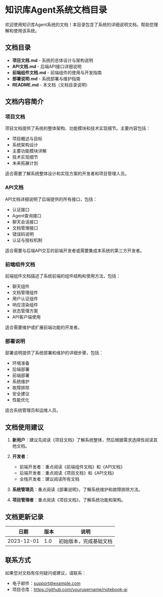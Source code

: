 # 知识库Agent系统文档目录

欢迎使用知识库Agent系统的文档！本目录包含了系统的详细说明文档，帮助您理解和使用该系统。

## 文档目录

- **项目文档.md** - 系统的总体设计与架构说明
- **API文档.md** - 后端API接口详细说明
- **前端组件文档.md** - 前端组件的使用与开发指南
- **部署说明.md** - 系统部署与维护指南
- **README.md** - 本文档（文档目录说明）

## 文档内容简介

### 项目文档

项目文档提供了系统的整体架构、功能模块和技术实现细节。主要内容包括：

- 项目概述与目标
- 系统架构设计
- 主要功能模块详解
- 技术实现细节
- 未来拓展计划

适合需要了解系统整体设计和实现方案的开发者和项目管理人员。

### API文档

API文档详细说明了后端提供的所有接口，包括：

- 认证接口
- Agent查询接口
- 聊天会话接口
- 文档管理接口
- 错误码说明
- 认证与授权机制

适合需要与后端API交互的前端开发者或需要集成本系统的第三方开发者。

### 前端组件文档

前端组件文档描述了系统前端的组件结构和使用方法，包括：

- 聊天组件
- 文档管理组件
- 用户认证组件
- 响应渲染组件
- 状态管理方案
- API客户端使用

适合需要维护或扩展前端功能的开发者。

### 部署说明

部署说明提供了系统部署和维护的详细步骤，包括：

- 环境准备
- 后端部署
- 前端部署
- 系统维护
- 故障排除
- 安全建议
- 性能优化

适合系统管理员和运维人员。

## 文档使用建议

1. **新用户**：建议先阅读《项目文档》了解系统整体，然后根据需求选择性阅读其他文档。

2. **开发者**：
   - 前端开发者：重点阅读《前端组件文档》和《API文档》
   - 后端开发者：重点阅读《项目文档》和《API文档》
   - 全栈开发者：建议阅读所有文档

3. **系统管理员**：重点阅读《部署说明》，了解系统维护和故障排除方法。

4. **项目管理者**：重点阅读《项目文档》，了解系统功能和架构。

## 文档更新记录

| 日期       | 版本 | 说明                     |
|------------|------|--------------------------|
| 2023-12-01 | 1.0  | 初始版本，完成基础文档   |

## 联系方式

如果您对文档有任何疑问或建议，请联系：

- 电子邮件：support@example.com
- 项目仓库：https://github.com/yourusername/notebook-ai 